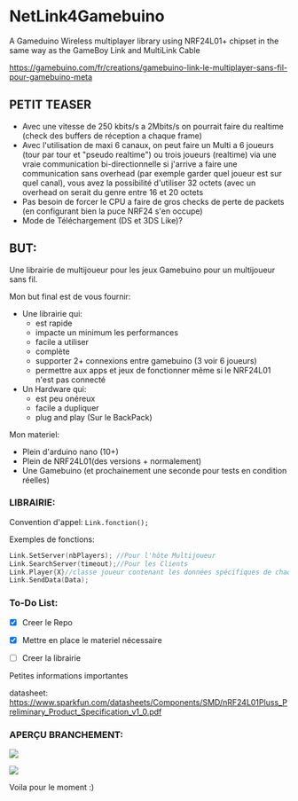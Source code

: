 # NetLink4Gamebuino
A Gameduino Wireless multiplayer library using NRF24L01+ chipset in the same way as the GameBoy Link and MultiLink Cable

https://gamebuino.com/fr/creations/gamebuino-link-le-multiplayer-sans-fil-pour-gamebuino-meta

## PETIT TEASER  
* Avec une vitesse de 250 kbits/s a 2Mbits/s on pourrait faire du realtime (check des buffers de réception a chaque frame)
* Avec l'utilisation de maxi 6 canaux, on peut faire un Multi a 6 joueurs (tour par tour et "pseudo realtime") ou trois joueurs (realtime) via une vraie communication bi-directionnelle si j'arrive a faire une communication sans overhead (par exemple garder quel joueur est sur quel canal), vous avez la possibilité d'utiliser 32 octets (avec un overhead on serait du genre entre 16 et 20 octets
* Pas besoin de forcer le CPU a faire de gros checks de perte de packets (en configurant bien la puce NRF24 s'en occupe)
* Mode de Téléchargement (DS et 3DS Like)?


## BUT:
Une librairie de multijoueur pour les jeux Gamebuino pour un multijoueur sans fil.

Mon but final est de vous fournir:

* Une librairie qui:  
  * est rapide  
  * impacte un minimum les performances  
  * facile a utiliser  
  * complète  
  * supporter 2+ connexions entre gamebuino (3 voir 6 joueurs)  
  * permettre aux apps et jeux de fonctionner même si le NRF24L01 n'est pas connecté  
* Un Hardware qui:  
  * est peu onéreux  
  * facile a dupliquer  
  * plug and play (Sur le BackPack)  


Mon materiel:  
* Plein d'arduino nano (10+)  
* Plein de NRF24L01(des versions + normalement)  
* Une Gamebuino (et prochainement une seconde pour tests en condition réelles)  



### LIBRAIRIE:
Convention d'appel: `Link.fonction();`

Exemples de fonctions:  
```C
Link.SetServer(nbPlayers); //Pour l'hôte Multijoueur  
Link.SearchServer(timeout);//Pour les Clients  
Link.Player{X}//classe joueur contenant les données spécifiques de chaque joueur  
Link.SendData(Data);  
```

### To-Do List:  
- [x] Creer le Repo  
- [x] Mettre en place le materiel nécessaire  
- [ ] Creer la librairie  


Petites informations importantes  

datasheet: https://www.sparkfun.com/datasheets/Components/SMD/nRF24L01Pluss_Preliminary_Product_Specification_v1_0.pdf

### APERÇU BRANCHEMENT:

![](https://gamebuino.com/froala/uploads/images/1b0f3fbb57a8cd1fe9f94c397aae5c299ad7dd4b.jpg)

![](https://gamebuino.com/froala/uploads/images/a4fe9f4509f3fd16160d5a8f8f322de11cbe826c.jpg)

Voila pour le moment :)

